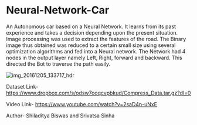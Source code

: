 # Neural-Network-Car

An Autonomous car based on a Neural Network. It learns from its past experience and takes a decision depending upon the present situation. Image processing was used to extract the features of the road. The Binary image thus obtained was reduced to a certain small size using several optimization algorithms and fed into a Neural network. The Network had 4 nodes in the output layer namely Left, Right, forward and backward. This directed the Bot to traverse the path easily.

![img_20161205_133717_hdr](https://user-images.githubusercontent.com/15217992/32881058-e6f48a74-cad5-11e7-9e12-643b7855b2d4.jpg)

Dataset Link- https://www.dropbox.com/s/odsw7ooqcvpbkud/Compress_Data.tar.gz?dl=0

Video Link- https://www.youtube.com/watch?v=2saD4n-uNxE


Author- Shiladitya Biswas and Srivatsa Sinha
